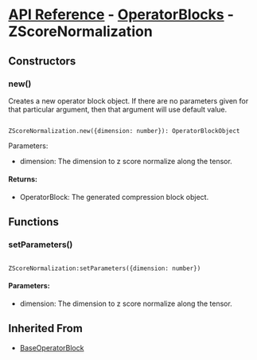 # [API Reference](../../API.md) - [OperatorBlocks](../OperatorBlocks.md) - ZScoreNormalization

## Constructors

### new()

Creates a new operator block object. If there are no parameters given for that particular argument, then that argument will use default value.

```

ZScoreNormalization.new({dimension: number}): OperatorBlockObject

```

Parameters:

* dimension: The dimension to z score normalize along the tensor.

#### Returns:

* OperatorBlock: The generated compression block object.

## Functions

### setParameters()

```

ZScoreNormalization:setParameters({dimension: number})

```

#### Parameters:

* dimension: The dimension to z score normalize along the tensor.

## Inherited From

* [BaseOperatorBlock](BaseOperatorBlock.md)
